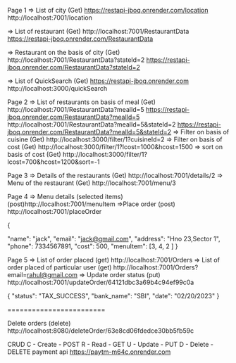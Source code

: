 Page 1
=> List of city (Get) https://restapi-jboq.onrender.com/location
 http://localhost:7001/location

=> List of restaurant (Get) http://localhost:7001/RestaurantData
https://restapi-jboq.onrender.com/RestaurantData

=> Restaurant on the basis of city (Get) http://localhost:7001/RestaurantData?stateId=2
https://restapi-jboq.onrender.com/RestaurantData?stateId=2

=> List of QuickSearch (Get) https://restapi-jboq.onrender.com
http://localhost:3000/quickSearch

Page 2
=> List of restaurants on basis of meal (Get)
 http://localhost:7001/RestaurantData?mealId=5 
 https://restapi-jboq.onrender.com/RestaurantData?mealId=5
http://localhost:7001/RestaurantData?mealId=5&stateId=2 
https://restapi-jboq.onrender.com/RestaurantData?mealId=5&stateId=2
=> Filter on basis of cuisine (Get) http://localhost:3000/filter/1?cuisineId=2
 => Filter on basis of cost (Get) http://localhost:3000/filter/1?lcost=1000&hcost=1500 
 => sort on basis of cost (Get) http://localhost:3000/filter/1?lcost=700&hcost=1200&sort=-1

Page 3
=> Details of the restaurants (Get) http://localhost:7001/details/2 
=> Menu of the restaurant (Get) http://localhost:7001/menu/3

Page 4
=> Menu details (selected items) (post)http://localhost:7001/menuItem
 =>Place order (post) http://localhost:7001/placeOrder

{

"name": "jack",
"email": "jack@gmail.com",
"address": "Hno 23,Sector 1",
"phone": 7334567891,
"cost": 500,
"menuItem": [3, 4, 2 ]
}

Page 5
=> List of order placed (get) http://localhost:7001/Orders
 => List of order placed of particular user (get) http://localhost:7001/Orders?email=rahul@gmail.com
 => Update order status (put) http://localhost:7001/updateOrder/64121dbc3a69b4c94ef99c0a

{ "status": "TAX_SUCCESS", "bank_name": "SBI", "date": "02/20/2023" }

========================

Delete orders (delete) http://localhost:8080/deleteOrder/63e8cd06fdedce30bb5fb59c

CRUD C - Create - POST R - Read - GET U - Update - PUT D - Delete - DELETE
payment api
https://paytm-m64c.onrender.com

